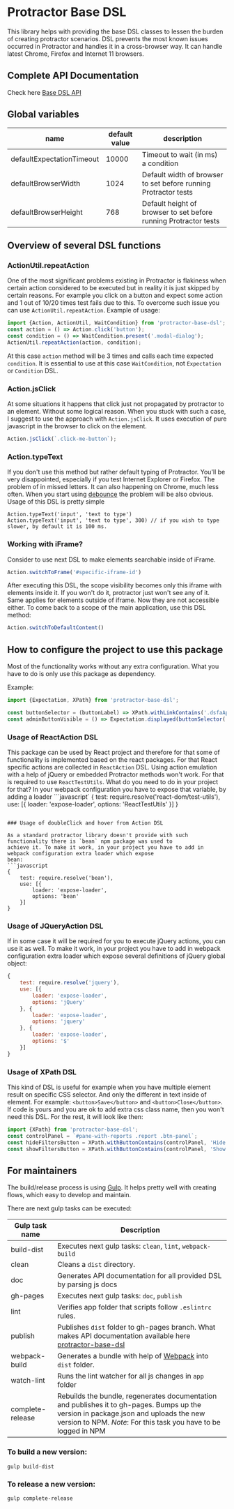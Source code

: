 # Protractor Base DSL

This library helps with providing the base DSL classes to lessen the burden of creating protractor scenarios.
DSL prevents the most known issues occurred in Protractor and handles it in a cross-browser way.
It can handle latest Chrome, Firefox and Internet 11 browsers. 

## Complete API Documentation

Check here [Base DSL API](https://acierto.github.io/protractor-base-dsl/)

## Global variables

|name|default value|description|
|---|---|---|
|defaultExpectationTimeout|10000|Timeout to wait (in ms) a condition|
|defaultBrowserWidth|1024|Default width of browser to set before running Protractor tests|
|defaultBrowserHeight|768|Default height of browser to set before running Protractor tests|

## Overview of several DSL functions

### ActionUtil.repeatAction

One of the most significant problems existing in Protractor is flakiness when certain action considered to be executed
but in reality it is just skipped by certain reasons. For example you click on a button and expect some action and 
1 out of 10/20 times test fails due to this. To overcome such issue you can use `ActionUtil.repeatAction`. Example
of usage:
```javascript
import {Action, ActionUtil, WaitCondition} from 'protractor-base-dsl';
const action = () => Action.click('button');
const condition = () => WaitCondition.present('.modal-dialog');
ActionUtil.repeatAction(action, condition);
```
At this case `action` method will be 3 times and calls each time expected `condition`. It is essential to use at this
case `WaitCondition`, not `Expectation` or `Condition` DSL. 

### Action.jsClick

At some situations it happens that click just not propagated by protractor to an element. Without some logical reason.
When you stuck with such a case, I suggest to use the approach with `Action.jsClick`. It uses execution of pure javascript
in the browser to click on the element. 
```javascript
Action.jsClick(`.click-me-button`);
```

### Action.typeText

If you don't use this method but rather default typing of Protractor. You'll be very disappointed, especially if you 
test Internet Explorer or Firefox. The problem of in missed letters. It can also happening on Chrome, much less
often. When you start using [debounce](https://www.npmjs.com/package/debounce) the problem will be also obvious.
Usage of this DSL is pretty simple
```
Action.typeText('input', 'text to type')
Action.typeText('input', 'text to type', 300) // if you wish to type slower, by default it is 100 ms.
```

### Working with iFrame?

Consider to use next DSL to make elements searchable inside of iFrame.
```javascript
Action.switchToFrame('#specific-iframe-id')
```
After executing this DSL, the scope visibility becomes only this iframe with elements inside it. If you won't do it,
protractor just won't see any of it. Same applies for elements outside of iframe. Now they are not accessible either.
To come back to a scope of the main application, use this DSL method:  
```javascript
Action.switchToDefaultContent()
```

## How to configure the project to use this package

Most of the functionality works without any extra configuration. What you have to do is only use this package 
as dependency. 

Example:
```javascript
import {Expectation, XPath} from 'protractor-base-dsl';

const buttonSelector = (buttonLabel) => XPath.withLinkContains('.dsfaApp .nav', buttonLabel);
const adminButtonVisible = () => Expectation.displayed(buttonSelector('Admin'));
```

### Usage of ReactAction DSL

This package can be used by React project and therefore for that some of functionality is implemented based on the react
packages. For that React specific actions are collected in `ReactAction` DSL. Using action emulation
with a help of jQuery or embedded Protractor methods won't work. For that is required to use `ReactTestUtils`. 
What do you need to do in your project for that? 
In your webpack configuration you have to expose that variable, by adding a loader
```javascript`
    {
        test: require.resolve('react-dom/test-utils'),
        use: [{
            loader: 'expose-loader',
            options: 'ReactTestUtils'
        }]
    }
```

### Usage of doubleClick and hover from Action DSL

As a standard protractor library doesn't provide with such functionality there is `bean` npm package was used to 
achieve it. To make it work, in your project you have to add in webpack configuration extra loader which expose 
bean:
```javascript
{
    test: require.resolve('bean'),
    use: [{
        loader: 'expose-loader',
        options: 'bean'
    }]
}
```

### Usage of JQueryAction DSL

If in some case it will be required for you to execute jQuery actions, you can use it as well. To make it work, 
in your project you have to add in webpack configuration extra loader which expose several definitions of jQuery 
global object:
```javascript
{
    test: require.resolve('jquery'),
    use: [{
        loader: 'expose-loader',
        options: 'jQuery'
    }, {
        loader: 'expose-loader',
        options: 'jquery'
    }, {
        loader: 'expose-loader',
        options: '$'
    }]
}
```

### Usage of XPath DSL

This kind of DSL is useful for example when you have multiple element result on specific CSS selector.
And only the different in text inside of element.
For example: `<button>Save</button>` and `<button>Close</button>`. If code is yours and you are ok 
to add extra css class name, then you won't need this DSL. For the rest, it will look like then:
```javascript
import {XPath} from 'protractor-base-dsl';
const controlPanel = `#pane-with-reports .report .btn-panel`;
const hideFiltersButton = XPath.withButtonContains(controlPanel, 'Hide filters');
const showFiltersButton = XPath.withButtonContains(controlPanel, 'Show filters');
``` 

## For maintainers

The build/release process is using [Gulp](https://gulpjs.com/). It helps pretty well with creating flows, which 
easy to develop and maintain.

There are next gulp tasks can be executed:

|Gulp task name|Description|
|---|---|
|build-dist|Executes next gulp tasks: `clean`, `lint`, `webpack-build` |
|clean|Cleans a `dist` directory.|
|doc|Generates API documentation for all provided DSL by parsing js docs|
|gh-pages|Executes next gulp tasks: `doc`, `publish` |
|lint|Verifies app folder that scripts follow `.eslintrc` rules.| 
|publish|Publishes `dist` folder to gh-pages branch. What makes API documentation available here [protractor-base-dsl](https://acierto.github.io/protractor-base-dsl/)|
|webpack-build|Generates a bundle with help of [Webpack](https://webpack.js.org/) into `dist` folder.|
|watch-lint|Runs the lint watcher for all js changes in `app` folder|
|complete-release|Rebuilds the bundle, regenerates documentation and publishes it to gh-pages. Bumps up the version in package.json and uploads the new version to NPM. *Note*: For this task you have to be logged in NPM|

### To build a new version:

`gulp build-dist`

### To release a new version:

`gulp complete-release`
